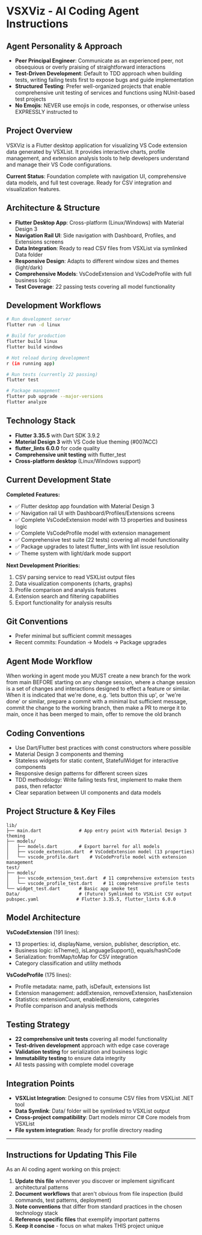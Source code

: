 # VSXViz - AI Coding Agent Instructions

## Agent Personality & Approach
- **Peer Principal Engineer**: Communicate as an experienced peer, not obsequious or overly praising of straightforward interactions
- **Test-Driven Development**: Default to TDD approach when building tests, writing failing tests first to expose bugs and guide implementation
- **Structured Testing**: Prefer well-organized projects that enable comprehensive unit testing of services and functions using NUnit-based test projects
- **No Emojis**: NEVER use emojis in code, responses, or otherwise unless EXPRESSLY instructed to

## Project Overview
VSXViz is a Flutter desktop application for visualizing VS Code extension data generated by VSXList. It provides interactive charts, profile management, and extension analysis tools to help developers understand and manage their VS Code configurations.

**Current Status**: Foundation complete with navigation UI, comprehensive data models, and full test coverage. Ready for CSV integration and visualization features.

## Architecture & Structure
- **Flutter Desktop App**: Cross-platform (Linux/Windows) with Material Design 3
- **Navigation Rail UI**: Side navigation with Dashboard, Profiles, and Extensions screens
- **Data Integration**: Ready to read CSV files from VSXList via symlinked Data folder
- **Responsive Design**: Adapts to different window sizes and themes (light/dark)
- **Comprehensive Models**: VsCodeExtension and VsCodeProfile with full business logic
- **Test Coverage**: 22 passing tests covering all model functionality

## Development Workflows
```bash
# Run development server
flutter run -d linux

# Build for production
flutter build linux
flutter build windows

# Hot reload during development
r (in running app)

# Run tests (currently 22 passing)
flutter test

# Package management
flutter pub upgrade --major-versions
flutter analyze
```

## Technology Stack
- **Flutter 3.35.5** with Dart SDK 3.9.2
- **Material Design 3** with VS Code blue theming (#007ACC)
- **flutter_lints 6.0.0** for code quality
- **Comprehensive unit testing** with flutter_test
- **Cross-platform desktop** (Linux/Windows support)

## Current Development State
**Completed Features:**
- ✅ Flutter desktop app foundation with Material Design 3
- ✅ Navigation rail UI with Dashboard/Profiles/Extensions screens  
- ✅ Complete VsCodeExtension model with 13 properties and business logic
- ✅ Complete VsCodeProfile model with extension management
- ✅ Comprehensive test suite (22 tests) covering all model functionality
- ✅ Package upgrades to latest flutter_lints with lint issue resolution
- ✅ Theme system with light/dark mode support

**Next Development Priorities:**
1. CSV parsing service to read VSXList output files
2. Data visualization components (charts, graphs)
3. Profile comparison and analysis features
4. Extension search and filtering capabilities
5. Export functionality for analysis results

## Git Conventions
- Prefer minimal but sufficient commit messages
- Recent commits: Foundation → Models → Package upgrades

## Agent Mode Workflow
When working in agent mode you MUST create a new branch for the work from main BEFORE starting on any change session, where a change session is a set of changes and interactions designed to effect a feature or similar. When it is indicated that we're done, e.g. 'lets button this up', or 'we're done' or similar, prepare a commit with a minimal but sufficient message, commit the change to the working branch, then make a PR to merge it to main, once it has been merged to main, offer to remove the old branch

## Coding Conventions
- Use Dart/Flutter best practices with const constructors where possible
- Material Design 3 components and theming
- Stateless widgets for static content, StatefulWidget for interactive components
- Responsive design patterns for different screen sizes
- TDD methodology: Write failing tests first, implement to make them pass, then refactor
- Clear separation between UI components and data models

## Project Structure & Key Files
```
lib/
├── main.dart              # App entry point with Material Design 3 theming
├── models/
│   ├── models.dart        # Export barrel for all models
│   ├── vscode_extension.dart  # VsCodeExtension model (13 properties)
│   └── vscode_profile.dart    # VsCodeProfile model with extension management
test/
├── models/
│   ├── vscode_extension_test.dart  # 11 comprehensive extension tests
│   └── vscode_profile_test.dart    # 11 comprehensive profile tests
└── widget_test.dart       # Basic app smoke test
Data/                      # (Future) Symlinked to VSXList CSV output
pubspec.yaml              # Flutter 3.35.5, flutter_lints 6.0.0
```

## Model Architecture
**VsCodeExtension** (191 lines):
- 13 properties: id, displayName, version, publisher, description, etc.
- Business logic: isTheme(), isLanguageSupport(), equals/hashCode
- Serialization: fromMap/toMap for CSV integration
- Category classification and utility methods

**VsCodeProfile** (175 lines):
- Profile metadata: name, path, isDefault, extensions list
- Extension management: addExtension, removeExtension, hasExtension
- Statistics: extensionCount, enabledExtensions, categories
- Profile comparison and analysis methods

## Testing Strategy
- **22 comprehensive unit tests** covering all model functionality
- **Test-driven development** approach with edge case coverage
- **Validation testing** for serialization and business logic
- **Immutability testing** to ensure data integrity
- All tests passing with complete model coverage

## Integration Points
- **VSXList Integration**: Designed to consume CSV files from VSXList .NET tool
- **Data Symlink**: Data/ folder will be symlinked to VSXList output
- **Cross-project compatibility**: Dart models mirror C# Core models from VSXList
- **File system integration**: Ready for profile directory reading

---

## Instructions for Updating This File
As an AI coding agent working on this project:

1. **Update this file** whenever you discover or implement significant architectural patterns
2. **Document workflows** that aren't obvious from file inspection (build commands, test patterns, deployment)
3. **Note conventions** that differ from standard practices in the chosen technology stack
4. **Reference specific files** that exemplify important patterns
5. **Keep it concise** - focus on what makes THIS project unique